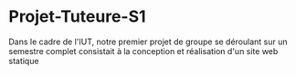 # Projet-Tuteure-S1
Dans le cadre de l'IUT, notre premier projet de groupe se déroulant sur un semestre complet consistait à la conception et réalisation d'un site web statique

